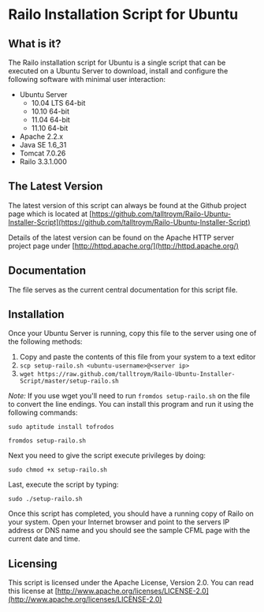 # Railo Installation Script for Ubuntu

## What is it?
The Railo installation script for Ubuntu is a single script that can be executed on a Ubuntu Server to download, install and configure the following software with minimal user interaction:

 * Ubuntu Server
   * 10.04 LTS 64-bit
   * 10.10 64-bit
   * 11.04 64-bit
   * 11.10 64-bit
 * Apache 2.2.x
 * Java SE 1.6_31
 * Tomcat 7.0.26
 * Railo 3.3.1.000

## The Latest Version
The latest version of this script can always be found at the Github project page which is located at [https://github.com/talltroym/Railo-Ubuntu-Installer-Script](https://github.com/talltroym/Railo-Ubuntu-Installer-Script)

Details of the latest version can be found on the Apache HTTP server project page under [http://httpd.apache.org/](http://httpd.apache.org/)

## Documentation
The file serves as the current central documentation for this script file.

## Installation
Once your Ubuntu Server is running, copy this file to the server
using one of the following methods:

 1. Copy and paste the contents of this file from your system to a text editor
 2. `scp setup-railo.sh <ubuntu-username>@<server ip>`
 3. `wget https://raw.github.com/talltroym/Railo-Ubuntu-Installer-Script/master/setup-railo.sh`


_Note:_ If you use wget you'll need to run `fromdos setup-railo.sh` on the file to convert the line endings.  You can install this program and run it using the following commands:

`sudo aptitude install tofrodos`

`fromdos setup-railo.sh`

Next you need to give the script execute privileges by doing:

`sudo chmod +x setup-railo.sh`

Last, execute the script by typing:

`sudo ./setup-railo.sh`

Once this script has completed, you should have a running copy of Railo on your system.  Open your Internet browser and point to the servers IP address or DNS name and you should see the sample CFML page with the current date and time.

## Licensing
This script is licensed under the Apache License, Version 2.0.  You can read this license at [http://www.apache.org/licenses/LICENSE-2.0](http://www.apache.org/licenses/LICENSE-2.0)
